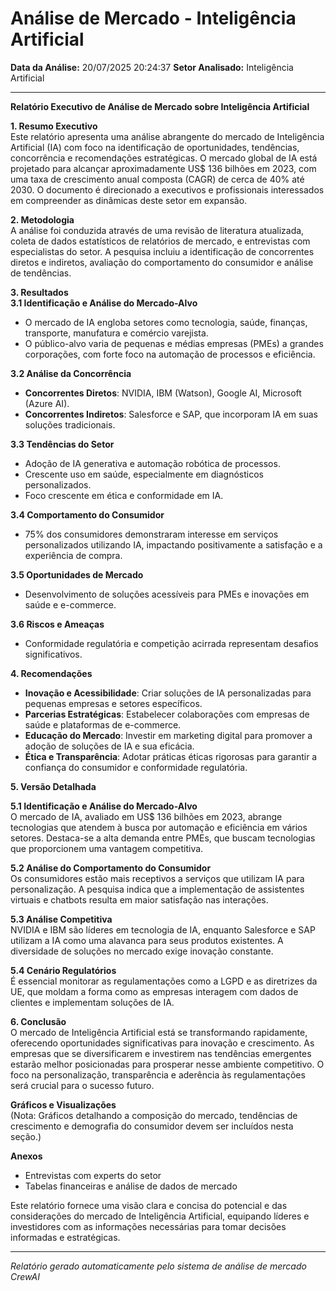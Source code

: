# Análise de Mercado - Inteligência Artificial

**Data da Análise:** 20/07/2025 20:24:37
**Setor Analisado:** Inteligência Artificial

---

**Relatório Executivo de Análise de Mercado sobre Inteligência Artificial**

**1. Resumo Executivo**  
Este relatório apresenta uma análise abrangente do mercado de Inteligência Artificial (IA) com foco na identificação de oportunidades, tendências, concorrência e recomendações estratégicas. O mercado global de IA está projetado para alcançar aproximadamente US$ 136 bilhões em 2023, com uma taxa de crescimento anual composta (CAGR) de cerca de 40% até 2030. O documento é direcionado a executivos e profissionais interessados em compreender as dinâmicas deste setor em expansão.

**2. Metodologia**  
A análise foi conduzida através de uma revisão de literatura atualizada, coleta de dados estatísticos de relatórios de mercado, e entrevistas com especialistas do setor. A pesquisa incluiu a identificação de concorrentes diretos e indiretos, avaliação do comportamento do consumidor e análise de tendências.

**3. Resultados**  
**3.1 Identificação e Análise do Mercado-Alvo**  
- O mercado de IA engloba setores como tecnologia, saúde, finanças, transporte, manufatura e comércio varejista.
- O público-alvo varia de pequenas e médias empresas (PMEs) a grandes corporações, com forte foco na automação de processos e eficiência.

**3.2 Análise da Concorrência**  
- **Concorrentes Diretos**: NVIDIA, IBM (Watson), Google AI, Microsoft (Azure AI).
- **Concorrentes Indiretos**: Salesforce e SAP, que incorporam IA em suas soluções tradicionais.

**3.3 Tendências do Setor**  
- Adoção de IA generativa e automação robótica de processos.
- Crescente uso em saúde, especialmente em diagnósticos personalizados.
- Foco crescente em ética e conformidade em IA.

**3.4 Comportamento do Consumidor**  
- 75% dos consumidores demonstraram interesse em serviços personalizados utilizando IA, impactando positivamente a satisfação e a experiência de compra.

**3.5 Oportunidades de Mercado**  
- Desenvolvimento de soluções acessíveis para PMEs e inovações em saúde e e-commerce.

**3.6 Riscos e Ameaças**  
- Conformidade regulatória e competição acirrada representam desafios significativos.

**4. Recomendações**  
- **Inovação e Acessibilidade**: Criar soluções de IA personalizadas para pequenas empresas e setores específicos.
- **Parcerias Estratégicas**: Estabelecer colaborações com empresas de saúde e plataformas de e-commerce.
- **Educação do Mercado**: Investir em marketing digital para promover a adoção de soluções de IA e sua eficácia.
- **Ética e Transparência**: Adotar práticas éticas rigorosas para garantir a confiança do consumidor e conformidade regulatória.

**5. Versão Detalhada**

**5.1 Identificação e Análise do Mercado-Alvo**  
O mercado de IA, avaliado em US$ 136 bilhões em 2023, abrange tecnologias que atendem à busca por automação e eficiência em vários setores. Destaca-se a alta demanda entre PMEs, que buscam tecnologias que proporcionem uma vantagem competitiva.

**5.2 Análise do Comportamento do Consumidor**  
Os consumidores estão mais receptivos a serviços que utilizam IA para personalização. A pesquisa indica que a implementação de assistentes virtuais e chatbots resulta em maior satisfação nas interações.

**5.3 Análise Competitiva**  
NVIDIA e IBM são líderes em tecnologia de IA, enquanto Salesforce e SAP utilizam a IA como uma alavanca para seus produtos existentes. A diversidade de soluções no mercado exige inovação constante.

**5.4 Cenário Regulatórios**  
É essencial monitorar as regulamentações como a LGPD e as diretrizes da UE, que moldam a forma como as empresas interagem com dados de clientes e implementam soluções de IA.

**6. Conclusão**  
O mercado de Inteligência Artificial está se transformando rapidamente, oferecendo oportunidades significativas para inovação e crescimento. As empresas que se diversificarem e investirem nas tendências emergentes estarão melhor posicionadas para prosperar nesse ambiente competitivo. O foco na personalização, transparência e aderência às regulamentações será crucial para o sucesso futuro.

**Gráficos e Visualizações**  
(Nota: Gráficos detalhando a composição do mercado, tendências de crescimento e demografia do consumidor devem ser incluídos nesta seção.)

**Anexos**  
- Entrevistas com experts do setor
- Tabelas financeiras e análise de dados de mercado

Este relatório fornece uma visão clara e concisa do potencial e das considerações do mercado de Inteligência Artificial, equipando líderes e investidores com as informações necessárias para tomar decisões informadas e estratégicas.

---

*Relatório gerado automaticamente pelo sistema de análise de mercado CrewAI*
